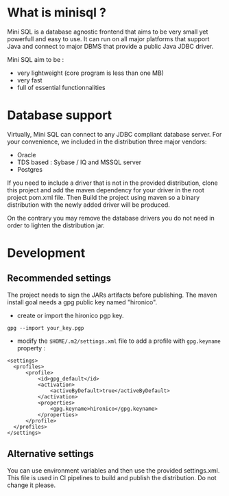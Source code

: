 # What is minisql ?
Mini SQL is a database agnostic frontend that aims to be very small yet powerfull and easy to use. It can run on all major platforms that support Java and connect to major DBMS that provide a public Java JDBC driver.

Mini SQL aim to be :
- very lightweight (core program is less than one MB)
- very fast 
- full of essential functionnalities

# Database support 

Virtually, Mini SQL can connect to any JDBC compliant database server. 
For your convenience, we included in the distribution three major vendors:
- Oracle
- TDS based : Sybase / IQ and MSSQL server
- Postgres

If you need to include a driver that is not in the provided distribution, clone this project and add the maven dependency for your driver in the 
root project pom.xml file. Then Build the project using maven so a binary distribution with the newly added driver will be produced.
 
On the contrary you may remove the database drivers you do not need in order to lighten the distribution jar.

# Development

## Recommended settings
The project needs to sign the JARs artifacts before publishing. The maven install goal
needs a gpg public key named "hironico".

- create or import the hironico pgp key.

``gpg --import your_key.pgp``

- modify the `$HOME/.m2/settings.xml` file to add a profile with `gpg.keyname` property :

````
<settings>
  <profiles>
      <profile>
          <id>gpg_default</id>
          <activation>
              <activeByDefault>true</activeByDefault>
          </activation>
          <properties>
              <gpg.keyname>hironico</gpg.keyname>
          </properties>
      </profile>
  </profiles>
</settings>
````
## Alternative settings

You can use environment variables and then use the provided settings.xml.
This file is used in CI pipelines to build and publish the distribution. 
Do not change it please.